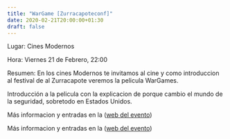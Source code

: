 ```yaml
---
title: "WarGame [Zurracapoteconf]"
date: 2020-02-21T20:00:00+01:30
draft: false
---
```


Lugar: Cines Modernos

Hora: Viernes 21 de Febrero, 22:00

Resumen: En los cines Modernos te invitamos al cine y como introduccion al festival de al Zurracapote veremos la pelicula WarGames.

Introducción a la pelicula con la explicacion de porque cambio el mundo de la seguridad, sobretodo en Estados Unidos.

Más informacion y entradas en la ([web del evento](http://zurracapoteconf.appspot.com/))

<!--more-->
Más informacion y entradas en la ([web del evento](http://zurracapoteconf.appspot.com/))
